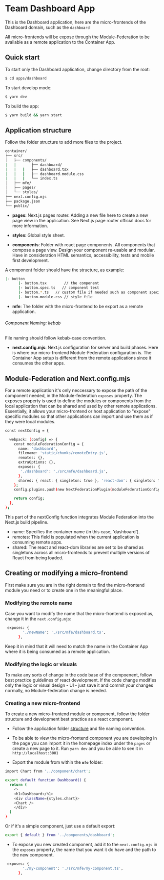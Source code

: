 # Team Dashboard App

This is the Dashboard application, here are the micro-frontends of the Dashboard domain, such as the `dashboard`

All micro-frontends will be expose through the Module-Federation to be available as a remote application to the Container App.


## Quick start

To start only the Dashboard application, change directory from the root:

```bash
$ cd apps/dashboard
```

To start develop mode: 

```bash
$ yarn dev
```

To build the app: 

```bash
$ yarn build && yarn start
```


## Application structure

Follow the folder structure to add more files to the project.

```bash
container/
├── src/
│   ├── components/
|   |       ├── dashboard/
|   |   |   ├── dashboard.tsx
|   |   |   ├── dashboard.module.css
|   |   |   └── index.ts
│   ├── mfe/
│   ├── pages/
│   └── styles/
├── next.config.mjs
├── package.json
└── public/
```

- **pages**: Next.js pages router. Adding a new file here to create a new page view in the application.
See Next.js page router official docs for more information.

- **styles**: Global style sheet.

- **components**: Folder with react page components. All components that compose a page view. Design your component re-usable and modular. Have in consideration HTML semantics, accessibility, tests and mobile first development. 

A component folder should have the structure, as example:

```bash
|- button  
      |- button.tsx        // the component
      |- button.spec.ts   // component test
      |- button.*.ts   // custom file if needed such as component specific helpers or constants
      |- button.module.css // style file
```

- **mfe**: The folder with the micro-frontend to be export as a remote application.


###### Component Naming: kebab

File naming should follow kebab-case convention.


- **next.config.mjs**: Next.js configuration for server and build phases.
Here is where our micro-frontend Module-Federation configuration is. 
The Container App setup is different from the remote applications since it consumes the other apps. 


## Module-Federation and Next.config.mjs

For a remote application it's only neccessary to expose the path of the component needed, in the Module-federation `exposes` property. The exposes property is used to define the modules or components from the local application that can be shared and used by other remote applications. Essentially, it allows your micro-frontend or host application to "expose" specific modules so that other applications can import and use them as if they were local modules.


```bash
const nextConfig = {

  webpack: (config) => {
    const moduleFederationConfig = {
      name: 'dashboard',
      filename: 'static/chunks/remoteEntry.js',
      remotes: {},
      extraOptions: {},
      exposes: {
       './dashboard': './src/mfe/dashboard.js',
      },
      shared: { react: { singleton: true }, 'react-dom': { singleton: true } },
    };
    config.plugins.push(new NextFederationPlugin(moduleFederationConfig));

    return config;
  },
};
```

This part of the nextConfig function integrates Module Federation into the Next.js build pipeline.
- name: Specifies the container name (in this case, 'dashboard').
- remotes: This field is populated when the current application is consuming remote apps.
- shared: The react and react-dom libraries are set to be shared as singletons across all micro-frontends to prevent multiple versions of React from being loaded.


## Creating or modifying a micro-frontend

First make sure you are in the right domain to find the micro-frontend module you need or to create one in the meaningful place.

### Modifying the remote name

Case you want to modify the name that the micro-frontend is exposed as, change it in the `next.config.mjs`:

```bash
 exposes: {
        './newName': './src/mfe/dashboard.ts',
      },
```      

Keep it in mind that it will need to match the name in the Container App where it is being consumed as a remote application.

### Modifying the logic or visuals

To make any sorts of change in the code base of the compoenent, follow best practice guidelines of react development. If the code change modifies only the logic or visual design - UI - just save it and commit your changes normally, no Module-federation change is needed.

### Creating a new micro-frontend

To create a new micro-frontend module or component, follow the folder structure and development best practice as a react component.

- Follow the application folder [structure](#application-structure) and file naming convention.

- To be able to view the micro-frontend component you are developing in the page you can import it in the homepage index under the `pages` or create a new page to it. Run `yarn dev` and you be able to see it in `http://localhost:3001`

- Export the module from within the **`mfe`** folder:

```bash
import Chart from '../component/chart';

export default function Dashboard() {
  return (
    <>
    <h1>Dashboard</h1>
    <div className={styles.chart}>
    <Chart />
    </div>
  )
}
```
Or if it's a simple component, just use a default export: 

```bash
export { default } from '../components/dashboard';
```


- To expose you new created component, add it to the `next.config.mjs` in the `exposes` property, the name that you want it do have and the path to the new component.

```bash
 exposes: {
        './my-component': './src/mfe/my-component.ts',
      },
```      
